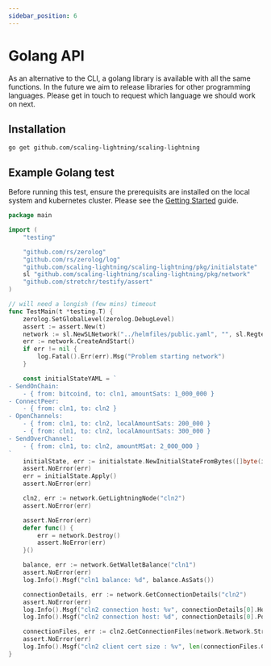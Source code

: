 ```yaml
---
sidebar_position: 6
---
```


# Golang API

As an alternative to the CLI, a golang library is available with all the same functions. In the future we aim to release libraries for other programming languages. Please get in touch to request which language we should work on next.

## Installation

    go get github.com/scaling-lightning/scaling-lightning

## Example Golang test

Before running this test, ensure the prerequisits are installed on the local system and kubernetes cluster. Please see the [Getting Started](/docs/getting-started) guide.

```go
package main

import (
	"testing"

	"github.com/rs/zerolog"
	"github.com/rs/zerolog/log"
	"github.com/scaling-lightning/scaling-lightning/pkg/initialstate"
	sl "github.com/scaling-lightning/scaling-lightning/pkg/network"
	"github.com/stretchr/testify/assert"
)

// will need a longish (few mins) timeout
func TestMain(t *testing.T) {
	zerolog.SetGlobalLevel(zerolog.DebugLevel)
	assert := assert.New(t)
	network := sl.NewSLNetwork("../helmfiles/public.yaml", "", sl.Regtest)
	err := network.CreateAndStart()
	if err != nil {
		log.Fatal().Err(err).Msg("Problem starting network")
	}

	const initialStateYAML = `
- SendOnChain:
    - { from: bitcoind, to: cln1, amountSats: 1_000_000 }
- ConnectPeer:
    - { from: cln1, to: cln2 }
- OpenChannels:
    - { from: cln1, to: cln2, localAmountSats: 200_000 }
    - { from: cln1, to: cln2, localAmountSats: 300_000 }
- SendOverChannel:
    - { from: cln1, to: cln2, amountMSat: 2_000_000 }
`
	initialState, err := initialstate.NewInitialStateFromBytes([]byte(initialStateYAML), &network)
	assert.NoError(err)
	err = initialState.Apply()
	assert.NoError(err)

	cln2, err := network.GetLightningNode("cln2")
	assert.NoError(err)

	assert.NoError(err)
	defer func() {
		err = network.Destroy()
		assert.NoError(err)
	}()

	balance, err := network.GetWalletBalance("cln1")
	assert.NoError(err)
	log.Info().Msgf("cln1 balance: %d", balance.AsSats())

	connectionDetails, err := network.GetConnectionDetails("cln2")
	assert.NoError(err)
	log.Info().Msgf("cln2 connection host: %v", connectionDetails[0].Host)
	log.Info().Msgf("cln2 connection host: %d", connectionDetails[0].Port)

	connectionFiles, err := cln2.GetConnectionFiles(network.Network.String(), "")
	assert.NoError(err)
	log.Info().Msgf("cln2 client cert size : %v", len(connectionFiles.CLN.ClientCert))
}
```
